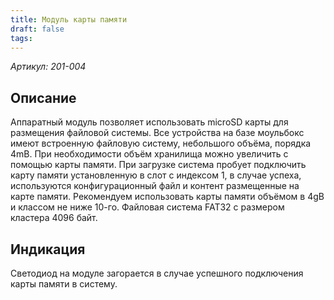 ```yaml
---
title: Модуль карты памяти
draft: false
tags:
---
```

*Артикул: 201-004*

## Описание
Аппаратный модуль позволяет использовать microSD карты для размещения файловой системы.
Все устройства на базе моульбокс имеют встроенную файловую систему, небольшого объёма, порядка 4mB. При необходимости объём хранилища можно увеличить с помощью карты памяти.
При загрузке система пробует подключить карту памяти установленную в слот с индексом 1, в случае успеха, используются конфигурационный файл и контент размещенные на карте памяти. 
Рекомендуем использовать карты памяти объёмом в 4gB и классом не ниже 10-го. Файловая система FAT32 с размером кластера 4096 байт.

## Индикация
Светодиод на модуле загорается в случае успешного подключения карты памяти в систему.
